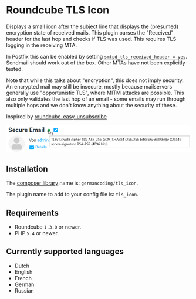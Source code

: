 # Roundcube TLS Icon

Displays a small icon after the subject line that displays the (presumed) encryption state of received mails.
This plugin parses the "Received" header for the last hop and checks if TLS was used. This requires TLS logging in the
receiving MTA.

In Postfix this can be enabled by
setting [`smtpd_tls_received_header = yes`](https://www.postfix.org/postconf.5.html#smtpd_tls_received_header). Sendmail
should work out of the box. Other MTAs have not been explicitly tested.

Note that while this talks about "encryption", this does not imply security. An encrypted mail may still be insecure,
mostly because mailservers generally use  "opportunistic TLS", where MITM attacks are possible.
This also only validates the last hop of an email - some emails may run through multiple hops and we don't know anything
about the security of these.

Inspired by [roundcube-easy-unsubscribe](https://github.com/SS88UK/roundcube-easy-unsubscribe)

![Example screenshot](tls_icon_example.png)

## Installation

The [composer library](https://packagist.org/packages/germancoding/tls_icon) name is: `germancoding/tls_icon`.

The plugin name to add to your config file is: `tls_icon`.

## Requirements

- Roundcube `1.3.0` or newer.
- PHP `5.4` or newer.

## Currently supported languages

- Dutch
- English
- French
- German
- Russian
